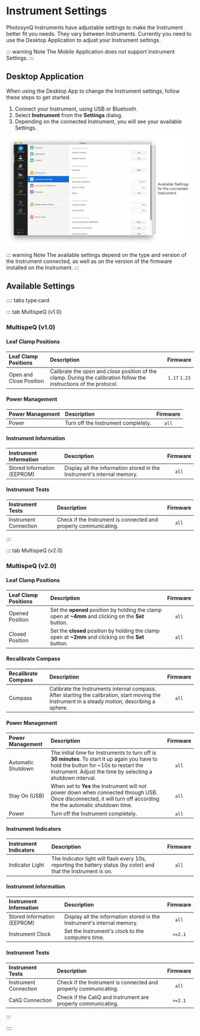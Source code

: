 # Instrument Settings

PhotosynQ Instruments have adjustable settings to make the Instrument better fit you needs. They vary between Instruments. Currently you need to use the Desktop Application to adjust your Instrument settings.

::: warning Note
The Mobile Application does not support Instrument Settings.
:::

## Desktop Application

When using the Desktop App to change the Instrument settings, follow these steps to get started.

1. Connect your Instrument, using USB or Bluetooth.
2. Select **Instrument** from the **Settings** dialog.
3. Depending on the connected Instrument, you will see your available Settings.

![Settings Dialog to adjust the Instrument settings.](./images/instrument-settings-desktop-app.png)

::: warning Note
The available settings depend on the type and version of the Instrument connected, as well as on the version of the firmware installed on the Instrument.
:::

## Available Settings

:::: tabs type:card

::: tab MultispeQ (v1.0)

### MultispeQ (v1.0)

#### Leaf Clamp Positions

| Leaf Clamp Positions | Description | Firmware |
| :------------------- | :---------- | :------: |
| Open and Close Position | Calibrate the *open* and *close* position of the clamp. During the calibration follow the instructions of the protocol. | `1.17` `1.23` |

#### Power Management

| Power Management | Description | Firmware |
| :--------------- | :---------- | :------: |
| Power | Turn off the Instrument completely. | `all` |

#### Instrument Information

| Instrument Information | Description | Firmware |
| :--------------------- | :---------- | :------: |
| Stored Information (EEPROM) | Display all the information stored in the Instrument's internal memory. | `all` |

#### Instrument Tests

| Instrument Tests | Description | Firmware |
| :--------------- | :---------- | :------: |
| Instrument Connection | Check if the Instrument is connected and properly communicating. | `all` |

:::

::: tab MultispeQ (v2.0)

### MultispeQ (v2.0)

#### Leaf Clamp Positions

| Leaf Clamp Positions | Description | Firmware |
| :------------------- | :---------- | :------: |
| Opened Position | Set the **opened** position by holding the clamp open at **~4mm** and clicking on the **Set** button. | `all` |
| Closed Position | Set the **closed** position by holding the clamp open at **~2mm** and clicking on the **Set** button. | `all` |

#### Recalibrate Compass

| Recalibrate Compass | Description | Firmware |
| :------------------ | :---------- | :------: |
| Compass | Calibrate the Instruments internal compass. After starting the calibration, start moving the Instrument in a steady motion, describing a sphere. | `all` |

#### Power Management

| Power Management | Description | Firmware |
| :--------------- | :---------- | :------: |
| Automatic Shutdown | The initial time for Instruments to turn off is **30 minutes**. To start it up again you have to hold the button for ~10s to restart the Instrument. Adjust the time by selecting a shutdown interval. | `all` |
| Stay On (USB) | When set to **Yes** the Instrument will not power down when connected through USB. Once disconnected, it will turn off according the the automatic shutdown time. | `all` |
| Power | Turn off the Instrument completely. | `all` |

#### Instrument Indicators

| Instrument Indicators | Description | Firmware |
| :-------------------- | :---------- | :------: |
| Indicator Light | The Indicator light will flash every 10s, reporting the battery status (by color) and that the Instrument is on. | `all` |

#### Instrument Information

| Instrument Information | Description | Firmware |
| :--------------------- | :---------- | :------: |
| Stored Information (EEPROM) | Display all the information stored in the Instrument's internal memory. | `all` |
| Instrument Clock | Set the Instrument's clock to the computers time. | `>=2.1` |

#### Instrument Tests

| Instrument Tests | Description | Firmware |
| :--------------- | :---------- | :------: |
| Instrument Connection | Check if the Instrument is connected and properly communicating. | `all` |
| CaliQ Connection | Check if the CaliQ and Instrument are properly communicating. | `>=2.1` |

:::

::::
